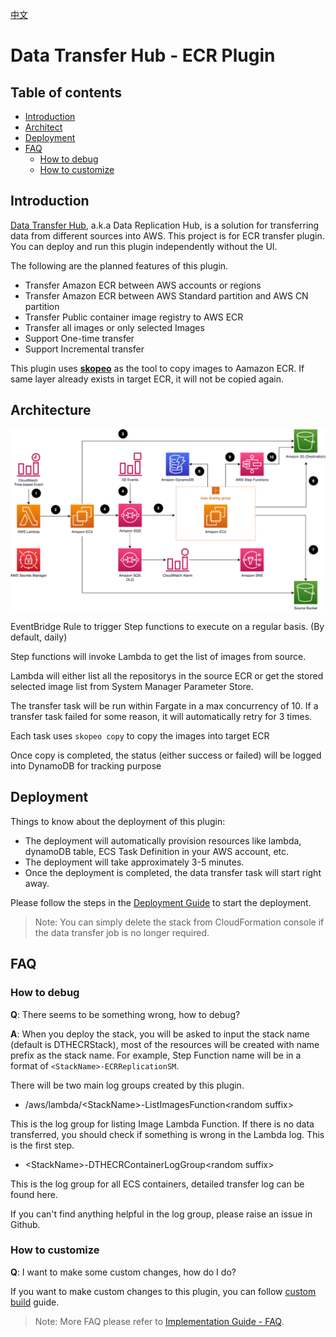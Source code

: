 
[中文](./ECR_PLUGIN_CN.md)

# Data Transfer Hub - ECR Plugin

## Table of contents
* [Introduction](#introduction)
* [Architect](#architect)
* [Deployment](#deployment)
* [FAQ](#faq)
  * [How to debug](#how-to-debug)
  * [How to customize](#how-to-customize)
## Introduction

[Data Transfer Hub](https://github.com/awslabs/data-transfer-hub), a.k.a Data Replication Hub, is a solution for transferring data from different sources into AWS.  This project is for ECR transfer plugin. You can deploy and run this plugin independently without the UI. 

The following are the planned features of this plugin.

- Transfer Amazon ECR between AWS accounts or regions
- Transfer Amazon ECR between AWS Standard partition and AWS CN partition
- Transfer Public container image registry to AWS ECR
- Transfer all images or only selected Images
- Support One-time transfer
- Support Incremental transfer

This plugin uses [**skopeo**](https://github.com/containers/skopeo) as the tool to copy images to Aamazon ECR. If same layer already exists in target ECR, it will not be copied again.


## Architecture

![ECR Plugin Architecture](./en-base/images/s3-arch-global.png)
<!-- ![S3 Plugin Architecture](./en-base/images/s3-arch-global.png) -->

EventBridge Rule to trigger Step functions to execute on a regular basis. (By default, daily)

Step functions will invoke Lambda to get the list of images from source. 

Lambda will either list all the repositorys in the source ECR or get the stored selected image list from System Manager Parameter Store.

The transfer task will be run within Fargate in a max concurrency of 10. If a transfer task failed for some reason, it will automatically retry for 3 times.

Each task uses `skopeo copy` to copy the images into target ECR

Once copy is completed, the status (either success or failed) will be logged into DynamoDB for tracking purpose


## Deployment

Things to know about the deployment of this plugin:

- The deployment will automatically provision resources like lambda, dynamoDB table, ECS Task Definition in your AWS account, etc.
- The deployment will take approximately 3-5 minutes.
- Once the deployment is completed, the data transfer task will start right away.

Please follow the steps in the [Deployment Guide](./ECR_DEPLOYMENT_EN.md) to start the deployment.

> Note: You can simply delete the stack from CloudFormation console if the data transfer job is no longer required.

## FAQ
### How to debug

**Q**: There seems to be something wrong, how to debug?

**A**: When you deploy the stack, you will be asked to input the stack name (default is DTHECRStack), most of the resources will be created with name prefix as the stack name.  For example, Step Function name will be in a format of `<StackName>-ECRReplicationSM`.

There will be two main log groups created by this plugin.

- /aws/lambda/&lt;StackName&gt;-ListImagesFunction&lt;random suffix&gt;

This is the log group for listing Image Lambda Function. If there is no data transferred, you should check if something is wrong in the Lambda log. This is the first step.

- &lt;StackName&gt;-DTHECRContainerLogGroup&lt;random suffix&gt;

This is the log group for all ECS containers, detailed transfer log can be found here.

If you can't find anything helpful in the log group, please raise an issue in Github.

### How to customize

**Q**: I want to make some custom changes, how do I do?

If you want to make custom changes to this plugin, you can follow [custom build](CUSTOM_BUILD.md) guide.

> Note: More FAQ please refer to [Implementation Guide - FAQ](https://awslabs.github.io/data-transfer-hub/en/faq/).
